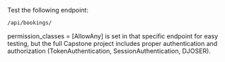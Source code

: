 Test the following endpoint: 

```bash
/api/bookings/
```
permission_classes = [AllowAny] is set in that specific endpoint for easy testing, but the full Capstone project includes proper authentication and authorization (TokenAuthentication, SessionAuthentication, DJOSER).
